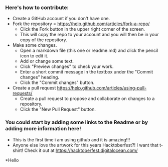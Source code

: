 ### Here's how to contribute:
* Create a GitHub account if you don't have one.
* Fork the repository = https://help.github.com/articles/fork-a-repo/
  * Click the Fork button in the upper right corner of the screen.
  * This will copy the repo to your account and you will then be in your copy of the repository.
* Make some changes.
  * Open a markdown file (this one or readme.md) and click the pencil icon to edit it.
  * Add or change some text.
  * Click "Preview changes" to check your work.
  * Enter a short commit message in the textbox under the "Commit changes" heading.
  * Click the "Commit changes" button.
* Create a pull request https://help.github.com/articles/using-pull-requests/
  * Create a pull request to propose and collaborate on changes to a repository. 
  * Click the "New Pull Request" button.

### You could start by adding some links to the Readme or by adding more information here!
* This is the first time i am using github and it is amazing!!!
* Anyone else love the artwork for this years Hacktoberfest?! I want that t-shirt! Check it out at https://hacktoberfest.digitalocean.com/

*Hello
